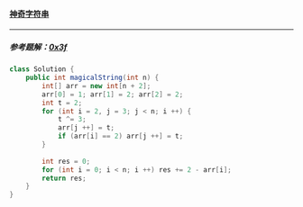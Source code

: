 #### <a href="https://leetcode.cn/problems/magical-string/">神奇字符串</a>

----------------

##### 参考题解：[0x3f](https://leetcode.cn/problems/magical-string/solution/by-endlesscheng-z8o1/)

```java
class Solution {
    public int magicalString(int n) {
        int[] arr = new int[n + 2];
        arr[0] = 1; arr[1] = 2; arr[2] = 2;
        int t = 2;
        for (int i = 2, j = 3; j < n; i ++) {
            t ^= 3;
            arr[j ++] = t;
            if (arr[i] == 2) arr[j ++] = t;
        }
        
        int res = 0;
        for (int i = 0; i < n; i ++) res += 2 - arr[i];
        return res;
    }
}
```


